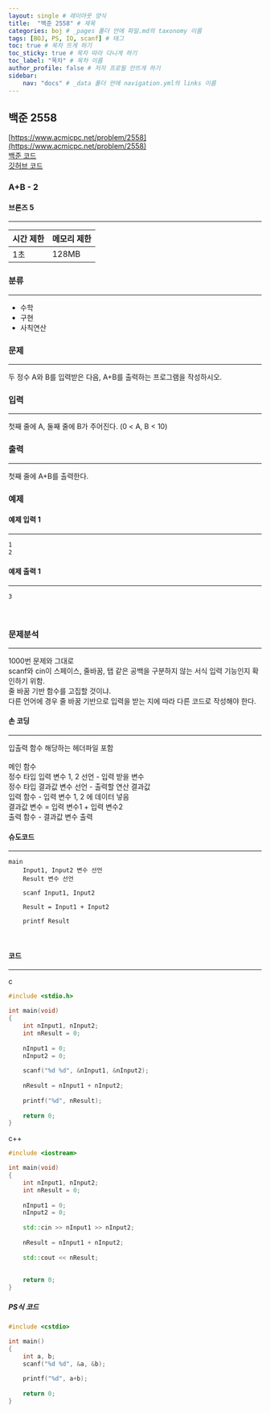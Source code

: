 ```yaml
---
layout: single # 레이아웃 양식
title:  "백준 2558" # 제목
categories: boj # _pages 폴더 안에 파일.md의 taxonomy 이름
tags: [BOJ, PS, IO, scanf] # 태그
toc: true # 목차 뜨게 하기
toc_sticky: true # 목차 따라 다니게 하기
toc_label: "목차" # 목차 이름
author_profile: false # 저자 프로필 안뜨게 하기
sidebar:
    nav: "docs" # _data 폴더 안에 navigation.yml의 links 이름
---
```


## 백준 2558

[https://www.acmicpc.net/problem/2558](https://www.acmicpc.net/problem/2558)  
[백준 코드](https://www.acmicpc.net/source/99621112)  
[깃허브 코드](https://github.com/programbaam/boj/blob/main/boj2558/boj2558.cpp)  

### A+B - 2
#### 브론즈 5
---

| 시간 제한 | 메모리 제한 |
| ----- | ------ |
| 1초    | 128MB  |

### 분류
---
- 수학
- 구현
- 사칙연산
### 문제
---
두 정수 A와 B를 입력받은 다음, A+B를 출력하는 프로그램을 작성하시오.  
### 입력
---
첫째 줄에 A, 둘째 줄에 B가 주어진다. (0 < A, B < 10)  
### 출력
---
첫째 줄에 A+B를 출력한다.  
### 예제
#### 예제 입력 1
---
```cmd
1
2
```
#### 예제 출력 1
---
```cmd
3
```
​

### 문제분석
---
1000번 문제와 그대로  
scanf와 cin이 스페이스, 줄바꿈, 탭 같은 공백을 구분하지 않는 서식 입력 기능인지 확인하기 위함.  
줄 바꿈 기반 함수를 고집할 것이냐.  
다른 언어에 경우 줄 바꿈 기반으로 입력을 받는 지에 따라 다른 코드로 작성해야 한다.  
#### 손 코딩
---
입출력 함수 해당하는 헤더파일 포함  
<br>
메인 함수  
정수 타입 입력 변수 1, 2 선언 - 입력 받을 변수  
정수 타입 결과값 변수 선언 - 출력할 연산 결과값  
입력 함수 - 입력 변수 1, 2 에 데이터 넣음  
결과값 변수 = 입력 변수1 + 입력 변수2  
출력 함수 - 결과값 변수 출력  
#### 슈도코드
---
```pseudocode
main
	Input1, Input2 변수 선언
	Result 변수 선언
	
	scanf Input1, Input2
	
	Result = Input1 + Input2
	
	printf Result
```
​

#### 코드
---
c
```c
#include <stdio.h>

int main(void)
{
	int nInput1, nInput2;
	int nResult = 0;
	
	nInput1 = 0;
	nInput2 = 0;
	
	scanf("%d %d", &nInput1, &nInput2);
	
	nResult = nInput1 + nInput2;
	
	printf("%d", nResult);
	
	return 0;
}
```

c++
```c++
#include <iostream>

int main(void)
{
	int nInput1, nInput2;
	int nResult = 0;
	
	nInput1 = 0;
	nInput2 = 0;
	
	std::cin >> nInput1 >> nInput2;
	
	nResult = nInput1 + nInput2;
	
	std::cout << nResult;
	
	
	return 0;
}
```

##### PS식 코드
```cpp
#include <cstdio>

int main()
{
	int a, b;
	scanf("%d %d", &a, &b);
	
	printf("%d", a+b);
	
	return 0;
}
```
